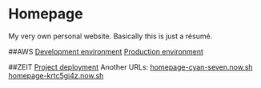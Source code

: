 # Homepage
My very own personal website. Basically this is just a résumé.

##AWS
[Development environment](http://melenadesign.homepage-staging.s3-website.eu-central-1.amazonaws.com/)
[Production environment](http://melenadesign.homepage-production.s3-website.eu-central-1.amazonaws.com/)

##ZEIT
[Project deployment](https://homepage.melenadesign.now.sh/)
Another URLs: 
[homepage-cyan-seven.now.sh](homepage-cyan-seven.now.sh)
[homepage-krtc5gi4z.now.sh](homepage-krtc5gi4z.now.sh)